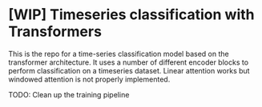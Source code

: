 # [WIP] Timeseries classification with Transformers
This is the repo for a time-series classification model based on the transformer architecture. It uses a number of different encoder blocks to perform classification on a timeseries dataset. 
Linear attention works but windowed attention is not properly implemented.

TODO: Clean up the training pipeline
